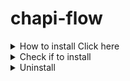 # chapi-flow

<details>
  <summary>How to install Click here</summary>

  ## install
  ```
    sudo wget https://github.com/hhklik/chapi-flow/archive/main.zip -O chapi-flow.zip && sudo unzip chapi-flow.zip && sudo rm chapi-flow.zip && cd chapi-flow-main && sudo sh install.sh && cd .. && sudo rm -rf chapi-flow-main
  ``` 
</details>
<details>
  <summary>Check if to install </summary>

  ## Development requirements
  
  ```
    chapi --version
  ```

</details>

<details>
  <summary>Uninstall </summary>

  ## uninstall
  
  ```
    sudo rm -f /usr/local/bin/chapi && sudo rm -rf /usr/local/etc/chapi.d
  ```

</details>